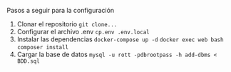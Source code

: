 Pasos a seguir para la configuración

1. Clonar el repositorio
```git clone...```
2. Configurar el archivo .env
```cp.env .env.local```
3. Instalar las dependencias
```docker-compose up -d```
```docker exec web bash```
```composer install```
4. Cargar la base de datos
```mysql -u rott -pdbrootpass -h add-dbms < BDD.sql```